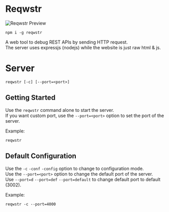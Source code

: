 # Reqwstr
![Reqwstr Preview](https://i.postimg.cc/QC8qb8GH/image.png)
```
npm i -g reqwstr
```
A web tool to debug REST APIs by sending HTTP request.  
The server uses expressjs (nodejs) while the website is just raw html & js.

# Server
```
reqwstr [-c] [--port=<port>]
```

## Getting Started
Use the `reqwstr` command alone to start the server.  
If you want custom port, use the `--port=<port>` option to set the port of the server.  

Example:
```
reqwstr
```

## Default Configuration
Use the `-c` `-conf` `-config` option to change to configuration mode.  
Use the `--port=<port>` option to change the default port of the server.  
Use `--port=d` `--port=def` `--port=default` to change default port to default (3002).  

Example:
```
reqwstr -c --port=4000
```
